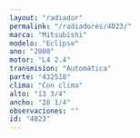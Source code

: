 ```yaml
---
layout: "radiador"
permalink: "/radiadores/4023/"
marca: "Mitsubishi"
modelo: "Eclipse"
ano: "2000"
motor: "L4 2.4"
transmision: "Automática"
parte: "432518"
clima: "Con clima"
alto: "13 3/4"
ancho: "28 1/4"
observaciones: ""
id: "4023"
---
```


